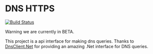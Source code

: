 # DNS HTTPS
[![Build Status](https://travis-ci.org/mannyamorim/dnshttps.svg?branch=master)](https://travis-ci.org/mannyamorim/dnshttps)

Warning we are currently in BETA.

This project is a api interface for making dns queries. Thanks to [DnsClient.Net](http://dnsclient.michaco.net/) for providing an amazing .Net interface for DNS queries.
